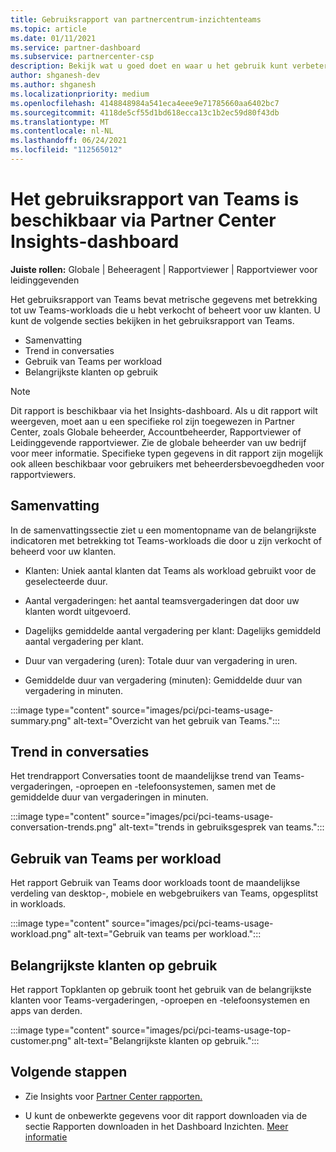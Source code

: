 ```yaml
---
title: Gebruiksrapport van partnercentrum-inzichtenteams
ms.topic: article
ms.date: 01/11/2021
ms.service: partner-dashboard
ms.subservice: partnercenter-csp
description: Bekijk wat u goed doet en waar u het gebruik kunt verbeteren van Teams-abonnementen die u voor uw klanten verkoopt of beheert.
author: shganesh-dev
ms.author: shganesh
ms.localizationpriority: medium
ms.openlocfilehash: 4148848984a541eca4eee9e71785660aa6402bc7
ms.sourcegitcommit: 4118de5cf55d1bd618ecca13c1b2ec59d80f43db
ms.translationtype: MT
ms.contentlocale: nl-NL
ms.lasthandoff: 06/24/2021
ms.locfileid: "112565012"
---
```

# <a name="teams-usage-report-available-from-the-partner-center-insights-dashboard"></a>Het gebruiksrapport van Teams is beschikbaar via Partner Center Insights-dashboard

**Juiste rollen:** Globale | Beheeragent | Rapportviewer | Rapportviewer voor leidinggevenden

Het gebruiksrapport van Teams bevat metrische gegevens met betrekking tot uw Teams-workloads die u hebt verkocht of beheert voor uw klanten. U kunt de volgende secties bekijken in het gebruiksrapport van Teams.

- Samenvatting
- Trend in conversaties
- Gebruik van Teams per workload
- Belangrijkste klanten op gebruik

 > [!NOTE]
 > Dit rapport is beschikbaar via het Insights-dashboard. Als u dit rapport wilt weergeven, moet aan u een specifieke rol zijn toegewezen in Partner Center, zoals Globale beheerder, Accountbeheerder, Rapportviewer of Leidinggevende rapportviewer. Zie de globale beheerder van uw bedrijf voor meer informatie. Specifieke typen gegevens in dit rapport zijn mogelijk ook alleen beschikbaar voor gebruikers met beheerdersbevoegdheden voor rapportviewers.

## <a name="summary"></a>Samenvatting

In de samenvattingssectie ziet u een momentopname van de belangrijkste indicatoren met betrekking tot Teams-workloads die door u zijn verkocht of beheerd voor uw klanten.  

- Klanten: Uniek aantal klanten dat Teams als workload gebruikt voor de geselecteerde duur.

- Aantal vergaderingen: het aantal teamsvergaderingen dat door uw klanten wordt uitgevoerd.

- Dagelijks gemiddelde aantal vergadering per klant: Dagelijks gemiddeld aantal vergadering per klant. 

- Duur van vergadering (uren): Totale duur van vergadering in uren. 

- Gemiddelde duur van vergadering (minuten): Gemiddelde duur van vergadering in minuten. 

:::image type="content" source="images/pci/pci-teams-usage-summary.png" alt-text="Overzicht van het gebruik van Teams.":::

## <a name="conversations-trend"></a>Trend in conversaties

Het trendrapport Conversaties toont de maandelijkse trend van Teams-vergaderingen, -oproepen en -telefoonsystemen, samen met de gemiddelde duur van vergaderingen in minuten.

:::image type="content" source="images/pci/pci-teams-usage-conversation-trends.png" alt-text="trends in gebruiksgesprek van teams.":::

## <a name="teams-usage-by-workloads"></a>Gebruik van Teams per workload

Het rapport Gebruik van Teams door workloads toont de maandelijkse verdeling van desktop-, mobiele en webgebruikers van Teams, opgesplitst in workloads.

:::image type="content" source="images/pci/pci-teams-usage-workload.png" alt-text="Gebruik van teams per workload.":::

## <a name="top-customers-by-usage"></a>Belangrijkste klanten op gebruik

Het rapport Topklanten op gebruik toont het gebruik van de belangrijkste klanten voor Teams-vergaderingen, -oproepen en -telefoonsystemen en apps van derden.

:::image type="content" source="images/pci/pci-teams-usage-top-customer.png" alt-text="Belangrijkste klanten op gebruik.":::

## <a name="next-steps"></a>Volgende stappen

- Zie Insights voor [Partner Center rapporten.](partner-center-insights.md)

- U kunt de onbewerkte gegevens voor dit rapport downloaden via de sectie Rapporten downloaden in het Dashboard Inzichten. [Meer informatie](pci-download-reports.md) 
